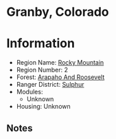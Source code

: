 
Granby, Colorado
================
  
# Information  
* Region Name: [Rocky Mountain]()  
* Region Number: 2  
* Forest: [Arapaho And Roosevelt](http://www.fs.usda.gov/arp)  
* Ranger District: [Sulphur]()  
* Modules:  
  - Unknown  
* Housing: Unknown  
  
## Notes

